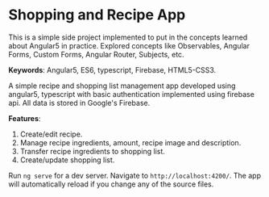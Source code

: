 # Shopping and Recipe App

This is a simple side project implemented to put in the concepts learned about Angular5 in practice. Explored concepts like Observables, Angular Forms, Custom Forms, Angular Router, Subjects, etc.

**Keywords**: Angular5, ES6, typescript, Firebase, HTML5-CSS3.

A simple recipe and shopping list management app developed using angular5, typescript with basic authentication implemented using firebase api. All data is stored in Google's Firebase. 

**Features**:
1. Create/edit recipe.
2. Manage recipe ingredients, amount, recipe image and description.
3. Transfer recipe ingredients to shopping list.
4. Create/update shopping list.

Run `ng serve` for a dev server. Navigate to `http://localhost:4200/`. The app will automatically reload if you change any of the source files.


